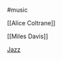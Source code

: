 #music 

[[Alice Coltrane]]

[[Miles Davis]]

[Jazz](https://youtu.be/HSaMLWS0QAQ?si=IeDSQgpv2lUO9rIv)
